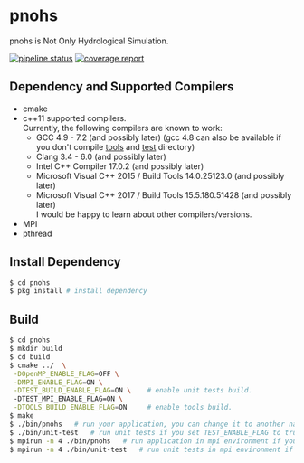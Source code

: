 # pnohs
pnohs is Not Only Hydrological Simulation.

[![pipeline status](https://git.gensh.me/HPCer/hydrology/pnohs/badges/master/pipeline.svg)](https://git.gensh.me/HPCer/hydrology/pnohs/commits/master)
[![coverage report](https://git.gensh.me/HPCer/hydrology/pnohs/badges/develop/coverage.svg)](https://git.gensh.me/HPCer/hydrology/pnohs/commits/develop)

## Dependency and Supported Compilers
- cmake
- c++11 supported compilers.  
  Currently, the following compilers are known to work:
  - GCC 4.9 - 7.2 (and possibly later) (gcc 4.8 can also be available if you don't compile [tools](tools) and [test](test) directory)
  - Clang 3.4 - 6.0 (and possibly later)
  - Intel C++ Compiler 17.0.2 (and possibly later)
  - Microsoft Visual C++ 2015 / Build Tools 14.0.25123.0 (and possibly later)
  - Microsoft Visual C++ 2017 / Build Tools 15.5.180.51428 (and possibly later)  
  I would be happy to learn about other compilers/versions.
- MPI
- pthread

## Install Dependency
```bash
$ cd pnohs
$ pkg install # install dependency
```

## Build
```bash
$ cd pnohs
$ mkdir build
$ cd build
$ cmake ../  \
 -DOpenMP_ENABLE_FLAG=OFF \
 -DMPI_ENABLE_FLAG=ON \
 -DTEST_BUILD_ENABLE_FLAG=ON \    # enable unit tests build.
 -DTEST_MPI_ENABLE_FLAG=ON \
 -DTOOLS_BUILD_ENABLE_FLAG=ON     # enable tools build.
$ make
$ ./bin/pnohs   # run your application, you can change it to another name in file src/CMakeLists.txt
$ ./bin/unit-test   # run unit tests if you set TEST_ENABLE_FLAG to true.
$ mpirun -n 4 ./bin/pnohs   # run application in mpi environment if you set MPI_ENABLE_FLAG to true .
$ mpirun -n 4 ./bin/unit-test   # run unit tests in mpi environment if you set TEST_ENABLE_FLAG,MPI_ENABLE_FLAG and TEST_MPI_ENABLE_FLAG to true.
```

